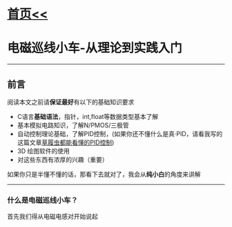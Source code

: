 # [首页<<](../../index.html)

# 电磁巡线小车-从理论到实践入门

------
## 前言

阅读本文之前请**保证最好**有以下的基础知识要求
+ C语言**基础语法**，指针，int,float等数据类型基本了解
+ 基本模拟电路知识，了解N/PMOS/三极管
+ 自动控制理论基础，了解PID控制，(如果你还不懂什么是真·PID，请看我写的这篇文章[草履虫都能看懂的PID控制](#))
+ 3D 绘图软件的使用
+ 对这些东西有浓厚的兴趣（重要）

如果你只是半懂不懂的话，那看下去就对了，我会从**纯小白**的角度来讲解

------

### 什么是电磁巡线小车？

首先我们得从电磁电感对开始说起





